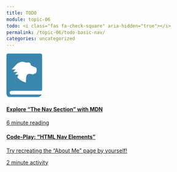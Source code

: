 ```yaml
---
title: TODO
module: topic-06
todo: <i class="fas fa-check-square" aria-hidden="true"></i>
permalink: /topic-06/todo-basic-nav/
categories: uncategorized
---
```


<div class="row text-center">
  <div class="col-lg-4">
    <div class="bs-component">
      <div class="list-group">
        <a href="https://developer.mozilla.org/en-US/docs/Web/HTML/Element/nav" target="_blank" class="list-group-item hw-item">
          <img class="icon-hw" src="../img/hw-icon-mdn.svg" />
          <h4 class="list-group-item-heading">Explore “The Nav Section” with MDN</h4>
          <div class="divider-hw"></div>
          <p class="list-group-item-text"><i class="far fa-clock" aria-hidden="true"></i> 6 minute reading</p>
        </a>
      </div>
    </div>
  </div>
  <div class="col-lg-4">
    <div class="bs-component">
      <div class="list-group">
        <a href="https://codepen.io/Media-Ed-Online/pen/Mzgexx" target="_blank" class="list-group-item">
          <i class="icon-hw fab fa-codepen" aria-hidden="true"></i>
          <h4 class="list-group-item-heading">Code-Play: “HTML Nav Elements”</h4>
          <p class="list-group-item-text">Try recreating the “About Me” page by yourself!</p>
          <div class="divider-hw"></div>
          <p class="list-group-item-text"><i class="far fa-clock" aria-hidden="true"></i> 2 minute activity</p>
        </a>
      </div>
    </div>
  </div>
</div>
